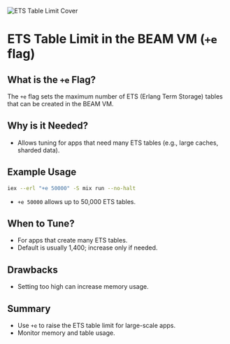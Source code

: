 ![ETS Table Limit Cover](https://images.unsplash.com/photo-1465101046530-73398c7f28ca?auto=format&fit=crop&w=1000&q=80)

# ETS Table Limit in the BEAM VM (`+e` flag)

## What is the `+e` Flag?
The `+e` flag sets the maximum number of ETS (Erlang Term Storage) tables that can be created in the BEAM VM.

## Why is it Needed?
- Allows tuning for apps that need many ETS tables (e.g., large caches, sharded data).

## Example Usage
```sh
iex --erl "+e 50000" -S mix run --no-halt
```
- `+e 50000` allows up to 50,000 ETS tables.

## When to Tune?
- For apps that create many ETS tables.
- Default is usually 1,400; increase only if needed.

## Drawbacks
- Setting too high can increase memory usage.

## Summary
- Use `+e` to raise the ETS table limit for large-scale apps.
- Monitor memory and table usage.
